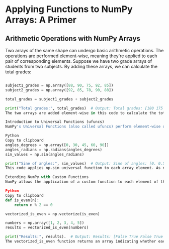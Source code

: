 # Applying Functions to NumPy Arrays: A Primer

## Arithmetic Operations with NumPy Arrays
Two arrays of the same shape can undergo basic arithmetic operations. The operations are performed element-wise, meaning they're applied to each pair of corresponding elements. Suppose we have two grade arrays of students from two subjects. By adding these arrays, we can calculate the total grades:

```Python

subject1_grades = np.array([88, 90, 75, 92, 85])
subject2_grades = np.array([92, 85, 78, 90, 88])

total_grades = subject1_grades + subject2_grades

print("Total grades:", total_grades)  # Output: Total grades: [180 175 153 182 173]
The two arrays are added element-wise in this code to calculate the total grades.

Introduction to Universal Functions (ufuncs)
NumPy's Universal Functions (also called ufuncs) perform element-wise operations on arrays, including mathematical functions like sin, cos, log, and sqrt. Let's look at a use case:

Python
Copy to clipboard
angles_degrees = np.array([0, 30, 45, 60, 90])
angles_radians = np.radians(angles_degrees)
sin_values = np.sin(angles_radians)

print("Sine of angles:", sin_values)  # Output: Sine of angles: [0. 0.5 0.70710678 0.8660254 1.]
This code applies np.sin universal function to each array element. As np.sin expects its input in radians, we first transform degrees to radians with np.radians, applying it to each array element similarly.

Extending NumPy with Custom Functions
NumPy allows the application of a custom function to each element of the array separately by transforming the target function with np.vectorize. Let's create a function to check the parity of a number:

Python
Copy to clipboard
def is_even(n):
    return n % 2 == 0

vectorized_is_even = np.vectorize(is_even)

numbers = np.array([1, 2, 3, 4, 5])
results = vectorized_is_even(numbers)

print("Results:", results).  # Output: Results: [False True False True False]
The vectorized_is_even function returns an array indicating whether each value in numbers is even.

